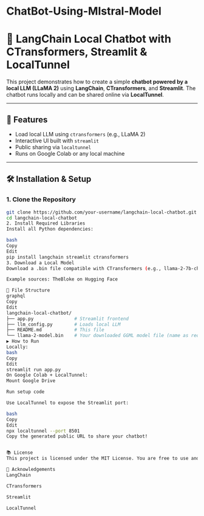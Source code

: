 # ChatBot-Using-MIstral-Model

# 🤖 LangChain Local Chatbot with CTransformers, Streamlit & LocalTunnel

This project demonstrates how to create a simple **chatbot powered by a local LLM (LLaMA 2)** using **LangChain**, **CTransformers**, and **Streamlit**. The chatbot runs locally and can be shared online via **LocalTunnel**.

---

## 🚀 Features

- Load local LLM using `ctransformers` (e.g., LLaMA 2)
- Interactive UI built with `streamlit`
- Public sharing via `localtunnel`
- Runs on Google Colab or any local machine

---

## 🛠️ Installation & Setup

### 1. Clone the Repository

```bash
git clone https://github.com/your-username/langchain-local-chatbot.git
cd langchain-local-chatbot
2. Install Required Libraries
Install all Python dependencies:

bash
Copy
Edit
pip install langchain streamlit ctransformers
3. Download a Local Model
Download a .bin file compatible with CTransformers (e.g., llama-2-7b-chat.ggmlv3.q4_0.bin) and place it in the project root directory.

Example sources: TheBloke on Hugging Face

📄 File Structure
graphql
Copy
Edit
langchain-local-chatbot/
├── app.py               # Streamlit frontend
├── llm_config.py        # Loads local LLM
├── README.md            # This file
└── llama-2-model.bin    # Your downloaded GGML model file (name as required)
▶️ How to Run
Locally:
bash
Copy
Edit
streamlit run app.py
On Google Colab + LocalTunnel:
Mount Google Drive

Run setup code

Use LocalTunnel to expose the Streamlit port:

bash
Copy
Edit
npx localtunnel --port 8501
Copy the generated public URL to share your chatbot!


📚 License
This project is licensed under the MIT License. You are free to use and modify it.

🙌 Acknowledgements
LangChain

CTransformers

Streamlit

LocalTunnel
